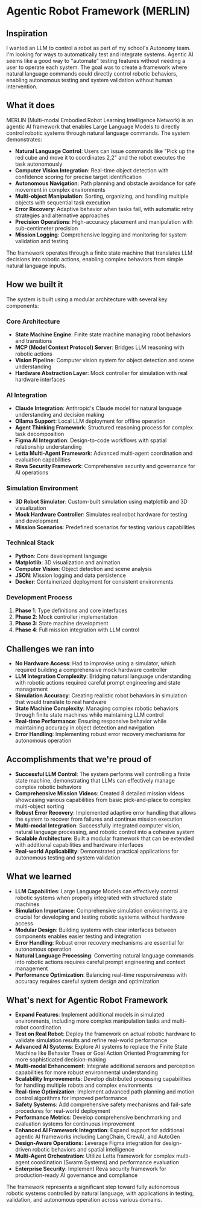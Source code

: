 # Agentic Robot Framework (MERLIN)

## Inspiration
I wanted an LLM to control a robot as part of my school's Autonomy team. I'm looking for ways to automatically test and integrate systems. Agentic AI seems like a good way to "automate" testing features without needing a user to operate each system. The goal was to create a framework where natural language commands could directly control robotic behaviors, enabling autonomous testing and system validation without human intervention.

## What it does
MERLIN (Multi-modal Embodied Robot Learning Intelligence Network) is an agentic AI framework that enables Large Language Models to directly control robotic systems through natural language commands. The system demonstrates:

- **Natural Language Control**: Users can issue commands like "Pick up the red cube and move it to coordinates 2,2" and the robot executes the task autonomously
- **Computer Vision Integration**: Real-time object detection with confidence scoring for precise target identification
- **Autonomous Navigation**: Path planning and obstacle avoidance for safe movement in complex environments
- **Multi-object Manipulation**: Sorting, organizing, and handling multiple objects with sequential task execution
- **Error Recovery**: Adaptive behavior when tasks fail, with automatic retry strategies and alternative approaches
- **Precision Operations**: High-accuracy placement and manipulation with sub-centimeter precision
- **Mission Logging**: Comprehensive logging and monitoring for system validation and testing

The framework operates through a finite state machine that translates LLM decisions into robotic actions, enabling complex behaviors from simple natural language inputs.

## How we built it
The system is built using a modular architecture with several key components:

### **Core Architecture**
- **State Machine Engine**: Finite state machine managing robot behaviors and transitions
- **MCP (Model Context Protocol) Server**: Bridges LLM reasoning with robotic actions
- **Vision Pipeline**: Computer vision system for object detection and scene understanding
- **Hardware Abstraction Layer**: Mock controller for simulation with real hardware interfaces

### **AI Integration**
- **Claude Integration**: Anthropic's Claude model for natural language understanding and decision making
- **Ollama Support**: Local LLM deployment for offline operation
- **Agent Thinking Framework**: Structured reasoning process for complex task decomposition
- **Figma AI Integration**: Design-to-code workflows with spatial relationship understanding
- **Letta Multi-Agent Framework**: Advanced multi-agent coordination and evaluation capabilities
- **Reva Security Framework**: Comprehensive security and governance for AI operations

### **Simulation Environment**
- **3D Robot Simulator**: Custom-built simulation using matplotlib and 3D visualization
- **Mock Hardware Controller**: Simulates real robot hardware for testing and development
- **Mission Scenarios**: Predefined scenarios for testing various capabilities

### **Technical Stack**
- **Python**: Core development language
- **Matplotlib**: 3D visualization and animation
- **Computer Vision**: Object detection and scene analysis
- **JSON**: Mission logging and data persistence
- **Docker**: Containerized deployment for consistent environments

### **Development Process**
1. **Phase 1**: Type definitions and core interfaces
2. **Phase 2**: Mock controller implementation
3. **Phase 3**: State machine development
4. **Phase 4**: Full mission integration with LLM control

## Challenges we ran into
- **No Hardware Access**: Had to improvise using a simulator, which required building a comprehensive mock hardware controller
- **LLM Integration Complexity**: Bridging natural language understanding with robotic actions required careful prompt engineering and state management
- **Simulation Accuracy**: Creating realistic robot behaviors in simulation that would translate to real hardware
- **State Machine Complexity**: Managing complex robotic behaviors through finite state machines while maintaining LLM control
- **Real-time Performance**: Ensuring responsive behavior while maintaining accuracy in object detection and navigation
- **Error Handling**: Implementing robust error recovery mechanisms for autonomous operation

## Accomplishments that we're proud of
- **Successful LLM Control**: The system performs well controlling a finite state machine, demonstrating that LLMs can effectively manage complex robotic behaviors
- **Comprehensive Mission Videos**: Created 8 detailed mission videos showcasing various capabilities from basic pick-and-place to complex multi-object sorting
- **Robust Error Recovery**: Implemented adaptive error handling that allows the system to recover from failures and continue mission execution
- **Multi-modal Integration**: Successfully integrated computer vision, natural language processing, and robotic control into a cohesive system
- **Scalable Architecture**: Built a modular framework that can be extended with additional capabilities and hardware interfaces
- **Real-world Applicability**: Demonstrated practical applications for autonomous testing and system validation

## What we learned
- **LLM Capabilities**: Large Language Models can effectively control robotic systems when properly integrated with structured state machines
- **Simulation Importance**: Comprehensive simulation environments are crucial for developing and testing robotic systems without hardware access
- **Modular Design**: Building systems with clear interfaces between components enables easier testing and integration
- **Error Handling**: Robust error recovery mechanisms are essential for autonomous operation
- **Natural Language Processing**: Converting natural language commands into robotic actions requires careful prompt engineering and context management
- **Performance Optimization**: Balancing real-time responsiveness with accuracy requires careful system design and optimization

## What's next for Agentic Robot Framework
- **Expand Features**: Implement additional models in simulated environments, including more complex manipulation tasks and multi-robot coordination
- **Test on Real Robot**: Deploy the framework on actual robotic hardware to validate simulation results and refine real-world performance
- **Advanced AI Systems**: Explore AI systems to replace the Finite State Machine like Behavior Trees or Goal Action Oriented Programming for more sophisticated decision-making
- **Multi-modal Enhancement**: Integrate additional sensors and perception capabilities for more robust environmental understanding
- **Scalability Improvements**: Develop distributed processing capabilities for handling multiple robots and complex environments
- **Real-time Optimization**: Implement advanced path planning and motion control algorithms for improved performance
- **Safety Systems**: Add comprehensive safety mechanisms and fail-safe procedures for real-world deployment
- **Performance Metrics**: Develop comprehensive benchmarking and evaluation systems for continuous improvement
- **Enhanced AI Framework Integration**: Expand support for additional agentic AI frameworks including LangChain, CrewAI, and AutoGen
- **Design-Aware Operations**: Leverage Figma integration for design-driven robotic behaviors and spatial intelligence
- **Multi-Agent Orchestration**: Utilize Letta framework for complex multi-agent coordination (Swarm Systems) and performance evaluation
- **Enterprise Security**: Implement Reva security framework for production-ready AI governance and compliance

The framework represents a significant step toward fully autonomous robotic systems controlled by natural language, with applications in testing, validation, and autonomous operation across various domains.
